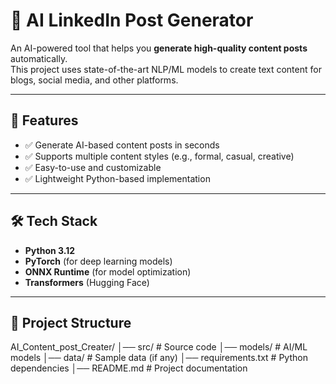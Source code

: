 # 📝 AI LinkedIn Post Generator

An AI-powered tool that helps you **generate high-quality content posts** automatically.  
This project uses state-of-the-art NLP/ML models to create text content for blogs, social media, and other platforms.

---

## 🚀 Features
- ✅ Generate AI-based content posts in seconds  
- ✅ Supports multiple content styles (e.g., formal, casual, creative)  
- ✅ Easy-to-use and customizable  
- ✅ Lightweight Python-based implementation  

---

## 🛠 Tech Stack
- **Python 3.12**
- **PyTorch** (for deep learning models)
- **ONNX Runtime** (for model optimization)
- **Transformers** (Hugging Face)

---

## 📂 Project Structure
AI_Content_post_Creater/
│── src/ # Source code
│── models/ # AI/ML models
│── data/ # Sample data (if any)
│── requirements.txt # Python dependencies
│── README.md # Project documentation

